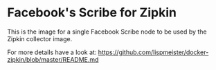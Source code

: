 # Facebook's Scribe for Zipkin

This is the image for a single Facebook Scribe node 
to be used by the Zipkin collector image.

For more details have a look at:
<https://github.com/lispmeister/docker-zipkin/blob/master/README.md>
